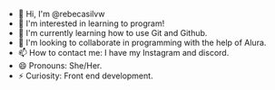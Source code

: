 - 👋 Hi, I'm @rebecasilvw
- 👀 I'm interested in learning to program!
- 🌱 I'm currently learning how to use Git and Github.
- 💞️ I'm looking to collaborate in programming with the help of Alura.
- 📫 How to contact me: I have my Instagram and discord.
- 😄 Pronouns: She/Her.
- ⚡ Curiosity: Front end development.

<!---
rebecasilvw/rebecasilvw is a ✨ special ✨ repository because its `README.md` (this file) appears on your GitHub profile.
You can click the Preview link to take a look at your changes.
--->
